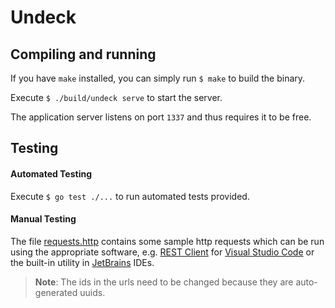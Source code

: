 # Undeck

## Compiling and running

If you have `make` installed, you can simply run `$ make` to build the binary.

Execute `$ ./build/undeck serve` to start the server.

The application server listens on port `1337` and thus requires it to be free.

## Testing

#### Automated Testing
Execute `$ go test ./...` to run automated tests provided.

#### Manual Testing

The file [requests.http](requests.http) contains some sample http requests which can be run using the appropriate software, e.g. [REST Client](https://marketplace.visualstudio.com/items?itemName=humao.rest-client) for [Visual Studio Code](https://code.visualstudio.com/) or the built-in utility in [JetBrains](https://jetbrains.com) IDEs.

> __Note__: The ids in the urls need to be changed because they are auto-generated uuids.